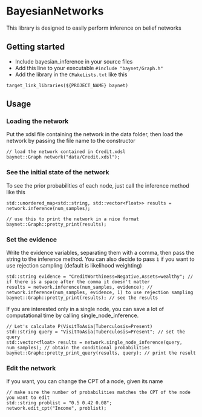 # BayesianNetworks
This library is designed to easily perform inference on belief networks 

## Getting started
* Include bayesian_inference in your source files
* Add this line to your executable `#include "baynet/Graph.h"`
* Add the library in the `CMakeLists.txt` like this
```
target_link_libraries(${PROJECT_NAME} baynet)
```

## Usage
### Loading the network
Put the xdsl file containing the network in the data folder, then load the network by passing the file name to the constructor
```
// load the network contained in Credit.xdsl
baynet::Graph network("data/Credit.xdsl");
```

### See the initial state of the network
To see the prior probabilities of each node, just call the inference method like this
```
std::unordered_map<std::string, std::vector<float>> results = network.inference(num_samples);

// use this to print the network in a nice format
baynet::Graph::pretty_print(results);
```

### Set the evidence
Write the evidence variables, separating them with a comma, then pass the string to the inference method. You can also decide to pass `1` if you want to use rejection sampling (default is likelihood weighting)
```
std::string evidence = "CreditWorthiness=Negative,Assets=wealthy"; // if there is a space after the comma it doesn't matter
results = network.inference(num_samples, evidence); // network.inference(num_samples, evidence, 1) to use rejection sampling
baynet::Graph::pretty_print(results); // see the results
```
If you are interested only in a single node, you can save a lot of computational time by calling single_node_inference.
```
// Let's calculate P(VisitToAsia|Tuberculosis=Present)
std::string query = "VisitToAsia|Tuberculosis=Present"; // set the query
std::vector<float> results = network.single_node_inference(query, num_samples); // obtain the conditional probabilities
baynet::Graph::pretty_print_query(results, query); // print the result
```

### Edit the network
If you want, you can change the CPT of a node, given its name
```
// make sure the number of probabilities matches the CPT of the node you want to edit
std::string problist = "0.5 0.42 0.08";
network.edit_cpt("Income", problist);
```
